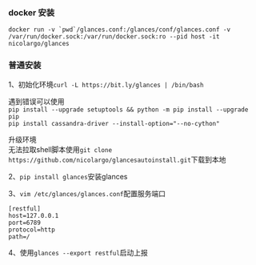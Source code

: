 ### docker 安装
```
docker run -v `pwd`/glances.conf:/glances/conf/glances.conf -v /var/run/docker.sock:/var/run/docker.sock:ro --pid host -it nicolargo/glances
```

### 普通安装

1、初始化环境`curl -L https://bit.ly/glances | /bin/bash`  

遇到错误可以使用  
`pip install --upgrade setuptools && python -m pip install --upgrade pip`  
`pip install cassandra-driver --install-option="--no-cython"`

升级环境  
无法拉取shell脚本使用`git clone https://github.com/nicolargo/glancesautoinstall.git`下载到本地  
  
2、`pip install glances`安装glances  

3、`vim /etc/glances/glances.conf`配置服务端口  

    [restful]                                                                                                     
    host=127.0.0.1                                                                                                
    port=6789                                                                                                     
    protocol=http                                                                                                 
    path=/ 

4、使用`glances --export restful`启动上报
